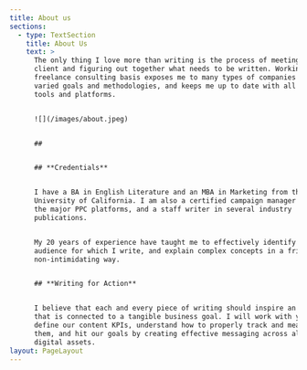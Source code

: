 ```yaml
---
title: About us
sections:
  - type: TextSection
    title: About Us
    text: >
      The only thing I love more than writing is the process of meeting a new
      client and figuring out together what needs to be written. Working on a
      freelance consulting basis exposes me to many types of companies with
      varied goals and methodologies, and keeps me up to date with all marketing
      tools and platforms.


      ![](/images/about.jpeg)


      ##


      ## **Credentials**


      I have a BA in English Literature and an MBA in Marketing from the
      University of California. I am also a certified campaign manager in all
      the major PPC platforms, and a staff writer in several industry
      publications.


      My 20 years of experience have taught me to effectively identify the
      audience for which I write, and explain complex concepts in a friendly and
      non-intimidating way.


      ## **Writing for Action**


      I believe that each and every piece of writing should inspire an action
      that is connected to a tangible business goal. I will work with you to
      define our content KPIs, understand how to properly track and measure
      them, and hit our goals by creating effective messaging across all of your
      digital assets.
layout: PageLayout
---
```

